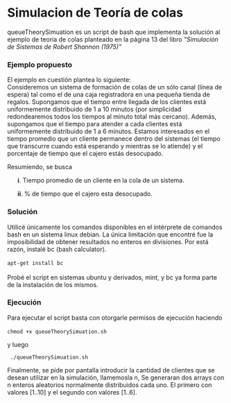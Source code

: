 <h1>Simulacion de Teoría de colas</h1>

queueTheorySimuation es un script de bash que implementa la solución al ejemplo de teoría de colas planteado en la página 13 del libro <cite>"Simulación de Sistemas de Robert Shannon (1975)"  </cite>


<h3>Ejemplo propuesto</h3>

El ejemplo en cuestión plantea lo siguiente:<br>
Consideremos un sistema de formación de colas de un sólo canal (línea de espera) tal como el de una caja registradora en una pequeña tienda de regalos. Supongamos que el tiempo entre llegada de los clientes está uniformemente distribuido de 1 a 10 minutos (por simplicidad redondearemos todos los tiempos al minuto total más cercano). Además, supongamos que el tiempo para atender a cada clientes está uniformemente distribuido de 1 a 6 minutos. Estamos interesados en el tiempo promedio que un cliente permanece dentro del sistemas (el tiempo que transcurre cuando está esperando y mientras se lo atiende) y el porcentaje de tiempo que el cajero estás desocupado.
 
Resumiendo, se busca

<ul>
<b>i</b>. Tiempo promedio de un cliente en la cola de un sistema.
</ul>
<ul>
<b>ii</b>. % de tiempo que el cajero esta desocupado.
</ul>

<h3>Solución</h3>

Utilicé únicamente los comandos disponibles en el intérprete de comandos bash en un sistema linux debian. La única limitación que encontré fue la imposibilidad de obtener resultados no enteros en divisiones. Por está razón, instalé bc (bash calculator). <br><br>
<code>apt-get install bc</code> <br><br>
Probé el script en sistemas ubuntu y derivados, mint, y bc ya forma parte de la instalación de los mismos.

<h3>Ejecución</h3>

Para ejecutar el script basta con otorgarle permisos de ejecución haciendo<br><br>
<code>chmod +x queueTheorySimuation.sh</code><br>

y luego

<code> ./queueTheorySimuation.sh </code>

Finalmente, se pide por pantalla introducir la cantidad de clientes que se desean utilizar en la simulación, llamemosla n, Se generaran dos arrays con n enteros aleatorios normalmente distribuidos cada uno. El primero con valores [1..10] y el segundo con valores [1..6].  
